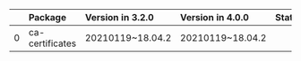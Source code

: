 <!-- markdown-link-check-disable -->

|    | Package         | Version in 3.2.0   | Version in 4.0.0   | Status   |
|---:|:----------------|:-------------------|:-------------------|:---------|
|  0 | ca-certificates | 20210119~18.04.2   | 20210119~18.04.2   |          |